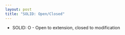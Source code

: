 ```yaml
---
layout: post
title: "SOLID: Open/Closed" 
---
```


- SOLID: O - Open to extension, closed to modification